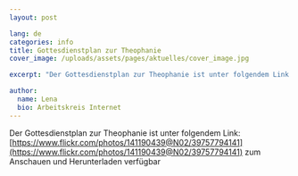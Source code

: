```yaml
---
layout: post

lang: de
categories: info
title: Gottesdienstplan zur Theophanie
cover_image: /uploads/assets/pages/aktuelles/cover_image.jpg

excerpt: "Der Gottesdienstplan zur Theophanie ist unter folgendem Link zum Anschauen und Herunterladen verfügbar"

author:
  name: Lena
  bio: Arbeitskreis Internet
---
```

Der Gottesdienstplan zur Theophanie ist unter folgendem Link:
[https://www.flickr.com/photos/141190439@N02/39757794141](https://www.flickr.com/photos/141190439@N02/39757794141) zum Anschauen und Herunterladen verfügbar
